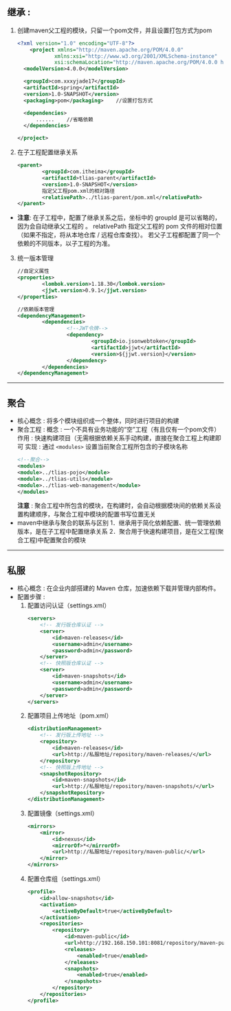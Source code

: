 ## 继承 :

  1. 创建maven父工程的模块，只留一个pom文件，并且设置打包方式为pom
     ```xml
     <?xml version="1.0" encoding="UTF-8"?>
         <project xmlns="http://maven.apache.org/POM/4.0.0"
                 xmlns:xsi="http://www.w3.org/2001/XMLSchema-instance"
                 xsi:schemaLocation="http://maven.apache.org/POM/4.0.0 http://maven.apache.org/xsd/maven-4.0.0.xsd">
       <modelVersion>4.0.0</modelVersion>

       <groupId>com.xxxyjade17</groupId>
       <artifactId>spring</artifactId>
       <version>1.0-SNAPSHOT</version>
       <packaging>pom</packaging>    //设置打包方式

       <dependencies>
           ......    //省略依赖
       </dependencies>

     </project>
     ```
  2. 在子工程配置继承关系
     ```xml
     <parent>
             <groupId>com.itheima</groupId>
             <artifactId>tlias-parent</artifactId>
             <version>1.0-SNAPSHOT</version>
             指定父工程pom.xml的相对路径
             <relativePath>../tlias-parent/pom.xml</relativePath>
     </parent>
     ```
  - **注意**:
         在子工程中，配置了继承关系之后，坐标中的 groupId 是可以省略的，因为会自动继承父工程的 。
         relativePath 指定父工程的 pom 文件的相对位置（如果不指定，将从本地仓库 / 远程仓库查找）。
         若父子工程都配置了同一个依赖的不同版本，以子工程的为准。
  3. 统一版本管理
     ```xml
     //自定义属性
     <properties>
             <lombok.version>1.18.30</lombok.version>
             <jjwt.version>0.9.1</jjwt.version>
     </properties>

     //依赖版本管理
     <dependencyManagement>
             <dependencies>
                     <!--JWT令牌-->
                     <dependency>
                             <groupId>io.jsonwebtoken</groupId>
                             <artifactId>jjwt</artifactId>
                             <version>${jjwt.version}</version>
                     </dependency>
             </dependencies>
     </dependencyManagement>
     ```
***
## 聚合
- 核心概念 : 
  将多个模块组织成一个整体，同时进行项目的构建
- 聚合工程 :
  概念 : 一个不具有业务功能的“空”工程（有且仅有一个pom文件）
  作用 : 快速构建项目（无需根据依赖关系手动构建，直接在聚合工程上构建即可
  实现 : 通过 ```<modules>``` 设置当前聚合工程所包含的子模块名称
  ```xml
  <!--聚合-->
  <modules>
  <module>../tlias-pojo</module>
  <module>../tlias-utils</module>
  <module>../tlias-web-management</module>
  </modules>
  ```
  **注意** : 聚合工程中所包含的模块，在构建时，会自动根据模块间的依赖关系设置构建顺序，与聚合工程中模块的配置书写位置无关
- maven中继承与聚合的联系与区别
  1．继承用于简化依赖配置、统一管理依赖版本，是在子工程中配置继承关系
  2．聚合用于快速构建项目，是在父工程(聚合工程)中配置聚合的模块
***
## 私服
- 核心概念 : 在企业内部搭建的 Maven 仓库，加速依赖下载并管理内部构件。
- 配置步骤 : 
  1. 配置访问认证（settings.xml）
     ```xml
     <servers>
         <!-- 发行版仓库认证 -->
         <server>
             <id>maven-releases</id>
             <username>admin</username>
             <password>admin</password>
         </server>
         <!-- 快照版仓库认证 -->
         <server>
             <id>maven-snapshots</id>
             <username>admin</username>
             <password>admin</password>
         </server>
     </servers>
     ```
  2. 配置项目上传地址（pom.xml）
     ```xml
     <distributionManagement>
         <!-- 发行版上传地址 -->
         <repository>
             <id>maven-releases</id>
             <url>http://私服地址/repository/maven-releases/</url>
         </repository>
         <!-- 快照版上传地址 -->
         <snapshotRepository>
             <id>maven-snapshots</id>
             <url>http://私服地址/repository/maven-snapshots/</url>
         </snapshotRepository>
     </distributionManagement>
     ```
  3. 配置镜像（settings.xml）
     ```xml
     <mirrors>
         <mirror>
             <id>nexus</id>
             <mirrorOf>*</mirrorOf>
             <url>http://私服地址/repository/maven-public/</url>
         </mirror>
     </mirrors>
     ```
  4. 配置仓库组（settings.xml）
     ```xml
     <profile>
         <id>allow-snapshots</id>
         <activation>
             <activeByDefault>true</activeByDefault>
         </activation>
         <repositories>
             <repository>
                 <id>maven-public</id>
                 <url>http://192.168.150.101:8081/repository/maven-public/</url>
                 <releases>
                     <enabled>true</enabled>
                 </releases>
                 <snapshots>
                     <enabled>true</enabled>
                 </snapshots>
             </repository>
         </repositories>
     </profile>
     ```
